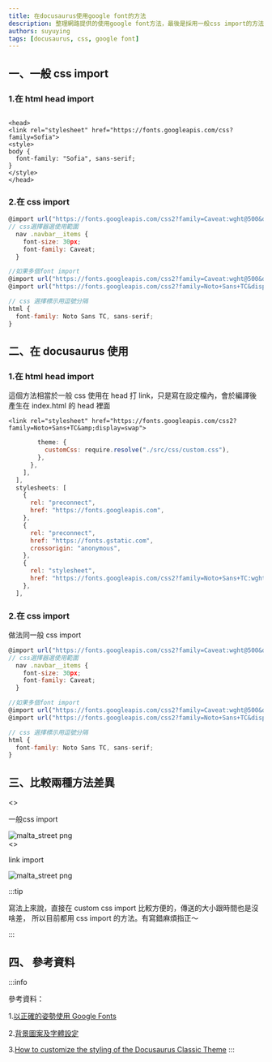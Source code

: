 ```yaml
---
title: 在docusaurus使用google font的方法
description: 整理網路提供的使用google font方法，最後是採用一般css import的方法,寫法上來說，直接在 custom css import 比較方便的,傳送的大小跟時間也是沒啥差,所以目前都用 css import 的方法,有寫錯麻煩指正
authors: suyuying
tags: [docusaurus, css, google font]
---
```


## 一、一般 css import

### 1.在 html head import

```

<head>
<link rel="stylesheet" href="https://fonts.googleapis.com/css?family=Sofia">
<style>
body {
  font-family: "Sofia", sans-serif;
}
</style>
</head>
```

<!--truncate-->

### 2.在 css import

```jsx title="scr/css/custom.css"
@import url("https://fonts.googleapis.com/css2?family=Caveat:wght@500&display=swap");
// css選擇器選使用範圍
  nav .navbar__items {
    font-size: 30px;
    font-family: Caveat;
  }

//如果多個font import
@import url("https://fonts.googleapis.com/css2?family=Caveat:wght@500&display=swap");
@import url("https://fonts.googleapis.com/css2?family=Noto+Sans+TC&display=swap");

// css 選擇標示用逗號分隔
html {
  font-family: Noto Sans TC, sans-serif;
}
```

## 二、在 docusaurus 使用

### 1.在 html head import

這個方法相當於一般 css 使用在 head 打 link，只是寫在設定檔內，會於<highlight color="#1877F2">編譯後</highlight>產生在 index.html 的 head 裡面

```
<link rel="stylesheet" href="https://fonts.googleapis.com/css2?family=Noto+Sans+TC&amp;display=swap">
```

```jsx title="docusaurus.config.js"
        theme: {
          customCss: require.resolve("./src/css/custom.css"),
        },
      },
    ],
  ],
  stylesheets: [
    {
      rel: "preconnect",
      href: "https://fonts.googleapis.com",
    },
    {
      rel: "preconnect",
      href: "https://fonts.gstatic.com",
      crossorigin: "anonymous",
    },
    {
      rel: "stylesheet",
      href: "https://fonts.googleapis.com/css2?family=Noto+Sans+TC:wght@400;700;900&display=swap",
    },
  ],
```

### 2.在 css import

做法同一般 css import

```jsx title="scr/css/custom.css"
@import url("https://fonts.googleapis.com/css2?family=Caveat:wght@500&display=swap");
// css選擇器選使用範圍
  nav .navbar__items {
    font-size: 30px;
    font-family: Caveat;
  }

//如果多個font import
@import url("https://fonts.googleapis.com/css2?family=Caveat:wght@500&display=swap");
@import url("https://fonts.googleapis.com/css2?family=Noto+Sans+TC&display=swap");

// css 選擇標示用逗號分隔
html {
  font-family: Noto Sans TC, sans-serif;
}
```

## 三、比較兩種方法差異

<>

<p>一般css import</p>
  <div style={{ display: "flex", justifyContent: "center" }}>
    <img
      src={require("./incss.png").default}
      alt="malta_street png"
    />
  </div>
</>
<>

<p>link import</p>
  <div style={{ display: "flex", justifyContent: "center" }}>
    <img
      src={require("./inlink1.png").default}
      alt="malta_street png"
    />
  </div>
</>

:::tip

寫法上來說，直接在 custom css import 比較方便的，傳送的大小跟時間也是沒啥差，
所以目前都用 css import 的方法。有寫錯麻煩指正～

:::

## 四、 參考資料

:::info

參考資料：

1.[以正確的姿勢使用 Google Fonts](https://ouch1978.github.io/docs/docusaurus/customization/use-google-fonts-with-correct-way)

2.[背景圖案及字體設定](https://from8to8.com/diary/lastestposts-font/)

3.[How to customize the styling of the Docusaurus Classic Theme](https://theochu.com/docusaurus/styling/#custom-fonts)
:::
